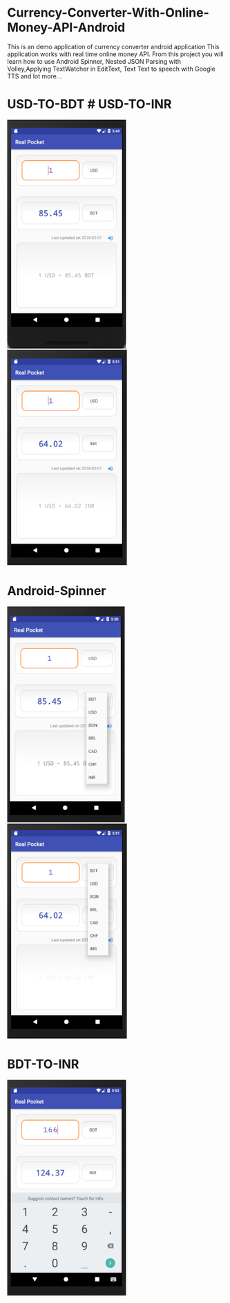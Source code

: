 # Currency-Converter-With-Online-Money-API-Android
This is an demo application of currency converter android application This application works with real time online money API. From this project you will learn how to use Android Spinner, Nested JSON Parsing with Volley,Applying TextWatcher in EditText, Text Text to speech with Google TTS and lot more...

# USD-TO-BDT # USD-TO-INR <br/>
![Alt text](Screenshot/USD2BDT.PNG?raw=true "USD2BDT")
![Alt text](Screenshot/USD2INR.PNG?raw=true "USD2INR") <br/>

# Android-Spinner <br/>
![Alt text](Screenshot/OptionChose.PNG?raw=true "OptionChose")
![Alt text](Screenshot/OptionChose2.PNG?raw=true "OptionChose2") <br/>

# BDT-TO-INR <br/>
![Alt text](Screenshot/BDT2INR.PNG?raw=true "BDT2INR") <br/>
